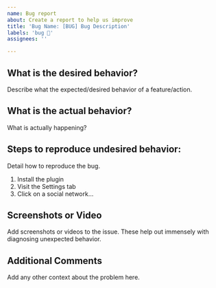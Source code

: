 ```yaml
---
name: Bug report
about: Create a report to help us improve
title: 'Bug Name: [BUG] Bug Description'
labels: 'bug 🐛'
assignees: ''

---
```


## What is the desired behavior?

Describe what the expected/desired behavior of a feature/action.

## What is the actual behavior?

What is actually happening?

## Steps to reproduce undesired behavior:

Detail how to reproduce the bug.

1. Install the plugin
2. Visit the Settings tab
3. Click on a social network...

## Screenshots or Video
Add screenshots or videos to the issue. These help out immensely with diagnosing unexpected behavior.

## Additional Comments
Add any other context about the problem here.

